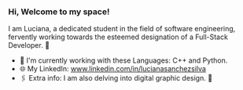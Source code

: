 ### Hi, Welcome to my space!
I am Luciana, a dedicated student in the field of software engineering, fervently working towards the esteemed designation of a Full-Stack Developer. 🚀
- 📌 I'm currently working with these Languages: C++ and Python.
- 🌐 My LinkedIn: www.linkedin.com/in/lucianasanchezsilva
- 🖇 Extra info: I am also delving into digital graphic design. 🎨
<!--
**luccsss/luccsss** is a ✨ _special_ ✨ repository because its `README.md` (this file) appears on your GitHub profile.

Here are some ideas to get you started:

- 🔭 I’m currently working on ...
- 🌱 I’m currently learning ...
- 👯 I’m looking to collaborate on ...
- 🤔 I’m looking for help with ...
- 💬 Ask me about ...
- 📫 How to reach me: ...
- 😄 Pronouns: ...
- ⚡ Fun fact: ...
-->
